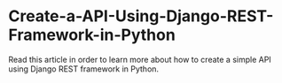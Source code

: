 # Create-a-API-Using-Django-REST-Framework-in-Python
Read this article in order to learn more about how to create a simple API using Django REST framework in Python.

